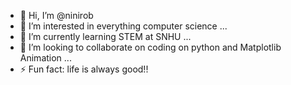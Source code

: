- 👋 Hi, I’m @ninirob
- 👀 I’m interested in everything computer science ...
- 🌱 I’m currently learning STEM at SNHU ...
- 💞️ I’m looking to collaborate on coding on python and Matplotlib Animation ...
- ⚡ Fun fact: life is always good!!

<!---
ninirob/ninirob is a ✨ special ✨ repository because its `README.md` (this file) appears on your GitHub profile.
You can click the Preview link to take a look at your changes.
--->
